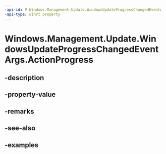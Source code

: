 ```yaml
---
-api-id: P:Windows.Management.Update.WindowsUpdateProgressChangedEventArgs.ActionProgress
-api-type: winrt property
---
```


# Windows.Management.Update.WindowsUpdateProgressChangedEventArgs.ActionProgress

<!--
public Windows.Management.Update.WindowsUpdateActionProgress ActionProgress { get; }
-->


## -description

## -property-value

## -remarks

## -see-also

## -examples


